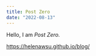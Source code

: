 ```yaml
---
title: Post Zero
date: "2022-08-13"
---
```


Hello, I am _Post Zero._

https://helenawsu.github.io/blog/